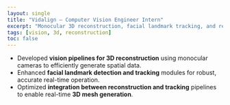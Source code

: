 ```yaml
---
layout: single
title: "Vidalign — Computer Vision Engineer Intern"
excerpt: "Monocular 3D reconstruction, facial landmark tracking, and real-time 3D mesh workflows."
tags: [vision, 3d, reconstruction]
toc: false
---
```


- Developed **vision pipelines for 3D reconstruction** using monocular cameras to efficiently generate spatial data.
- Enhanced **facial landmark detection and tracking** modules for robust, accurate real-time operation.
- Optimized **integration between reconstruction and tracking** pipelines to enable real-time **3D mesh generation**.

